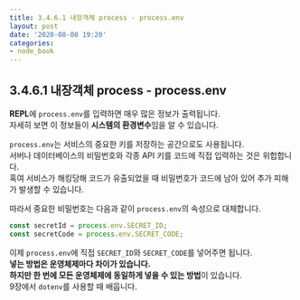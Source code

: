 ```yaml
---
title: 3.4.6.1 내장객체 process - process.env
layout: post
date: '2020-08-08 19:20'
categories:
- node_book
---
```


## 3.4.6.1 내장객체 process - process.env

**REPL**에 `process.env`를 입력하면 매우 많은 정보가 출력됩니다.  
자세히 보면 이 정보들이 **시스템의 환경변수**임을 알 수 있습니다.

`process.env`는 서비스의 중요한 키를 저장하는 공간으로도 사용됩니다.  
서버나 데이터베이스의 비밀번호와 각종 API 키를 코드에 직접 입력하는 것은 위헙합니다.  
혹여 서비스가 해킹당해 코드가 유출되었을 때 비밀번호가 코드에 남아 있어 추가 피해가 발생할 수 있습니다.  

따라서 중요한 비밀번호는 다음과 같이 `process.env`의 속성으로 대체합니다.

```javascript
const secretId = process.env.SECRET_ID;
const secretCode = process.env.SECRET_CODE;
```

이제 `process.env`에 직접 `SECRET_ID`와 `SECRET_CODE`를 넣어주면 됩니다.  
**넣는 방법은 운영체제마다 차이가 있습니다.**  
**하지만 한 번에 모든 운영체제에 동일하게 넣을 수 있는 방법**이 있습니다.  
9장에서 `dotenv`를 사용할 때 배웁니다.